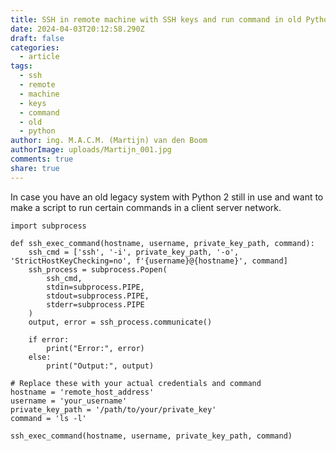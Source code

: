 ```yaml
---
title: SSH in remote machine with SSH keys and run command in old Python
date: 2024-04-03T20:12:58.290Z
draft: false
categories:
  - article
tags:
  - ssh
  - remote
  - machine
  - keys
  - command
  - old
  - python
author: ing. M.A.C.M. (Martijn) van den Boom
authorImage: uploads/Martijn_001.jpg
comments: true
share: true
---
```

I﻿n case you have an old legacy system with Python 2 still in use and want to make a script to run certain commands in a client server network.

```
import subprocess

def ssh_exec_command(hostname, username, private_key_path, command):
    ssh_cmd = ['ssh', '-i', private_key_path, '-o', 'StrictHostKeyChecking=no', f'{username}@{hostname}', command]
    ssh_process = subprocess.Popen(
        ssh_cmd,
        stdin=subprocess.PIPE,
        stdout=subprocess.PIPE,
        stderr=subprocess.PIPE
    )
    output, error = ssh_process.communicate()

    if error:
        print("Error:", error)
    else:
        print("Output:", output)

# Replace these with your actual credentials and command
hostname = 'remote_host_address'
username = 'your_username'
private_key_path = '/path/to/your/private_key'
command = 'ls -l'

ssh_exec_command(hostname, username, private_key_path, command)
```